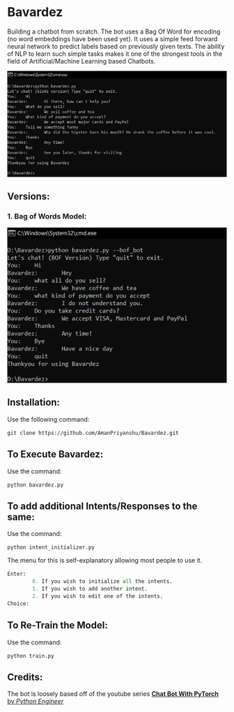 # Bavardez
Building a chatbot from scratch. The bot uses a Bag Of Word for encoding (no word embeddings have been used yet). It uses a simple feed forward neural network to predict labels based on previously given texts. The ability of NLP to learn such simple tasks makes it one of the strongest tools in the field of Artificial/Machine Learning based Chatbots.

![demo](bavardez_example.PNG)

## Versions:

### 1. Bag of Words Model:

![demo_bag](/images/bof_bot_example.PNG)

## Installation:
Use the following command: 
```
git clone https://github.com/AmanPriyanshu/Bavardez.git
```

## To Execute Bavardez:
Use the command: 
```
python bavardez.py
```

## To add additional Intents/Responses to the same:
Use the command: 
```
python intent_initializer.py
```
The menu for this is self-explanatory allowing most people to use it. 
```python
Enter:
        0. If you wish to initialize all the intents.
        1. If you wish to add another intent.
        2. If you wish to edit one of the intents.
Choice:
```

## To Re-Train the Model:
Use the command: 
```
python train.py
```
## Credits:
The bot is loosely based off of the youtube series [**Chat Bot With PyTorch** by *Python Engineer*](https://www.youtube.com/playlist?list=PLqnslRFeH2UrFW4AUgn-eY37qOAWQpJyg)
